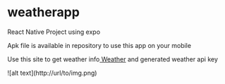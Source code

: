 # weatherapp
React Native Project using expo

Apk file is available in repository to use this app on your mobile

<p>Use this site to get weather info<a href="https://openweathermap.org/api"> Weather</a> and generated weather api key</p>
![alt text](http://url/to/img.png)
